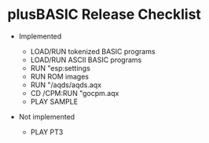 # plusBASIC Release Checklist

- Implemented
  - LOAD/RUN tokenized BASIC programs
  - LOAD/RUN ASCII BASIC programs
  - RUN "esp:settings
  - RUN ROM images  
  - RUN "/aqds/aqds.aqx
  - CD /CPM:RUN "gocpm.aqx
  - PLAY SAMPLE


- Not implemented
  - PLAY PT3
  
  
